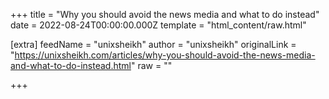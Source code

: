 
+++
title = "Why you should avoid the news media and what to do instead"
date = 2022-08-24T00:00:00.000Z
template = "html_content/raw.html"

[extra]
feedName = "unixsheikh"
author = "unixsheikh"
originalLink = "https://unixsheikh.com/articles/why-you-should-avoid-the-news-media-and-what-to-do-instead.html"
raw = ""

+++

